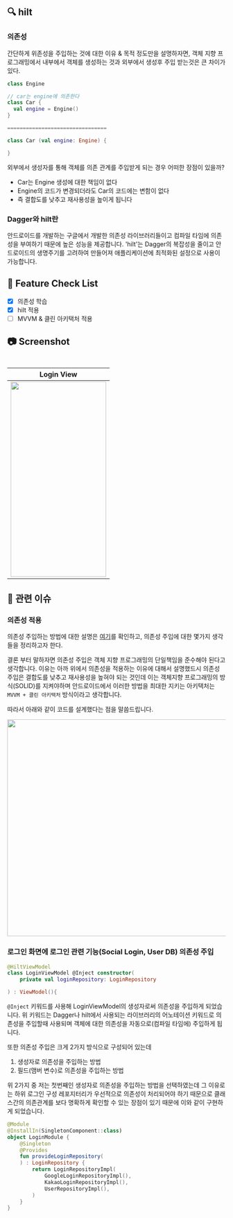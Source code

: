 ## 🔍 hilt

### 의존성
간단하게 위존성을 주입하는 것에 대한 이유 & 목적 정도만을 설명하자면, 객체 지향 프로그래밍에서 내부에서 객체를 생성하는 것과 외부에서 생성후 주입 받는것은 큰 차이가 있다.

```kotlin
class Engine

// car는 engine에 의존한다
class Car {
  val engine = Engine()
}

================================

class Car (val engine: Engine) {

}

```

외부에서 생성자를 통해 객체를 의존 관계를 주입받게 되는 경우 어떠한 장점이 있을까?

- Car는 Engine 생성에 대한 책임이 없다
- Engine의 코드가 변경되더라도 Car의 코드에는 변함이 없다
- 즉 결합도를 낮추고 재사용성을 높이게 됩니다

### Dagger와 hilt란
안드로이드를 개발하는 구글에서 개발한 의존성 라이브러리들이고 컴파일 타임에 의존성을 부여하기 때문에 높은 성능을 제공합니다.
'hilt'는 Dagger의 복잡성을 줄이고 안드로이드의 생명주기를 고려하여 만들어져 애플리케이션에 최적화된 설정으로 사용이 가능합니다.


## 📝 Feature Check List
  - [x] 의존성 학습
  - [x] hilt 적용
  - [ ] MVVM & 클린 아키택처 적용

## 📷 Screenshot

<h1 align="center">

|   Login View    |
| :-------------: |
| <img src="https://github.com/user-attachments/assets/c884c4fe-fb5a-4b2d-b0d6-9a1ef62251b1" width="220" height="450"/> |

</h1>

## 📮 관련 이슈
### 의존성 적용

의존성 주입하는 방법에 대한 설명은 [여기](https://developer.android.com/training/dependency-injection/hilt-android?hl=ko)를 확인하고, 의존성 주입에 대한 몇가지 생각들을 정리하고자 한다.

결론 부터 말하자면 의존성 주입은 객체 지향 프로그래밍의 단일책임을 준수해야 된다고 생각합니다. 
이유는 아까 위에서 의존성을 적용하는 이유에 대해서 설명했드시 의존성 주입은 결합도를 낮추고 재사용성을 높혀야 되는 것인데 이는 객체지향 프로그래밍의 방식(SOLID)를 지켜야하며 안드로이드에서 이러한 방법을 최대한 지키는 아키택처는 `MVVM + 클린 아키택처` 방식이라고 생각합니다.

따라서 아래와 같이 코드를 설계했다는 점을 말씀드립니다.

<img src="https://github.com/user-attachments/assets/9b53a14a-1254-4451-864f-17be8880c62b" width="900" height="500"/>

### 로그인 화면에 로그인 관련 기능(Social Login, User DB) 의존성 주입

``` kotlin
@HiltViewModel
class LoginViewModel @Inject constructor(
    private val loginRepository: LoginRepository

) : ViewModel(){
```

`@Inject` 키워드를 사용해 LoginViewModel의 생성자로써 의존성을 주입하게 되었습니다.
위 키워드는 Dagger나 hilt에서 사용되는 라이브러리의 어노테이션 키워드로 의존성을 주입할때 사용되며 객체에 대한 의존성을 자동으로(컴파일 타임에) 주입하게 됩니다.

또한 의존성 주입은 크게 2가지 방식으로 구성되어 있는데 
1. 생성자로 의존성을 주입하는 방법
2. 필드(맴버 변수)로 의존성을 주입하는 방법

위 2가지 중 저는 첫번째인 생성자로 의존성을 주입하는 방법을 선택하였는데 그 이유로는 하위 로그인 구성 레포지터리가 우선적으로 의존성이 처리되어야 하기 때문으로 클래스간의 의존관계를 보다 명확하게 확인할 수 있는 장점이 있기 때문에 이와 같이 구현하게 되었습니다.

```kotlin
@Module
@InstallIn(SingletonComponent::class)
object LoginModule {
    @Singleton
    @Provides
    fun provideLoginRepository(
    ) : LoginRepository {
        return LoginRepositoryImpl(
            GoogleLoginRepositoryImpl(),
            KakaoLoginRepositoryImpl(),
            UserRepositoryImpl(),
        )
    }
}
```

